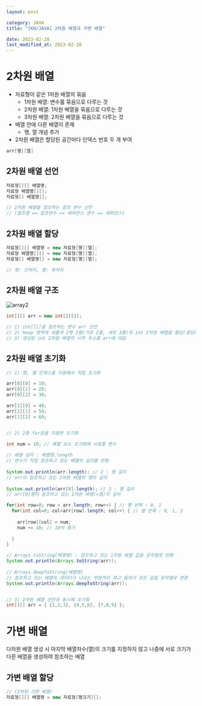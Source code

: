 ```yaml
---
layout: post

category: JAVA
title: "[KH/JAVA] 2차원 배열과 가변 배열"

date: 2023-02-28
last_modified_at: 2023-02-28
---
```


# 2차원 배열
- 자료형이 같은 1차원 배열의 묶음
  + 1차원 배열: 변수를 묶음으로 다루는 것
  + 2차원 배열: 1차원 배열을 묶음으로 다루는 것
  + 3차원 배열: 2차원 배열을 묶음으로 다루는 것
- 배열 안에 다른 배열이 존재
  + 행, 열 개념 추가
- 2차원 배열은 할당된 공간마다 인덱스 번호 두 개 부여

```java
arr[행][열]
```

## 2차원 배열 선언

```java
자료형[][] 배열명;
자료형 배열명[][];
자료형[] 배열명[];

// 2차원 배열을 참조하는 참조 변수 선언
// (참조형 == 참조변수 == 레퍼런스 변수 == 레퍼런스)
```

## 2차원 배열 할당

```java
자료형[][] 배열명 = new 자료형[행][열];
자료형 배열명[][] = new 자료형[행][열];
자료형[] 배열명[] = new 자료형[행][열];

// 행: 선처리, 열: 후처리
```

## 2차원 배열 구조

![array2](https://user-images.githubusercontent.com/121299334/221776102-7e10325c-7e97-42d8-90b9-404779ca909d.png)

```java
int[][] arr = new int[2][3];

// 1) int[][]을 참조하는 변수 arr 선언
// 2) heap 영역에 새롭게 2행 3열(가로 2줄, 세로 3줄)의 int 2차원 배열을 할당(생성)
// 3) 생성된 int 2차원 배열의 시작 주소를 arr에 대입
```

## 2차원 배열 초기화

```java
// 1) 행, 열 인덱스를 이용해서 직접 초기화

arr[0][0] = 10; 
arr[0][1] = 20; 
arr[0][2] = 30;

arr[1][0] = 40; 
arr[1][1] = 50; 
arr[1][2] = 60;


// 2) 2중 for문을 이용한 초기화

int num = 10; // 배열 요소 초기화에 사용할 변수
		
// 배열 길이 : 배열명.length
// 변수가 직접 참조하고 있는 배열의 길이를 반환
		
System.out.println(arr.length); // 2 : 행 길이
// arr이 참조하고 있는 2차원 배열의 행의 길이
		
System.out.println(arr[0].length); // 3 : 열 길이
// arr[0]행이 참조하고 있는 1차원 배열(=열)의 길이

for(int row=0; row < arr.length; row++) { // 행 반복 : 0, 1
  for(int col=0; col<arr[row].length; col++) { // 열 반복 : 0, 1, 2
				
	arr[row][col] = num;
	num += 10; // 10씩 증가
				
  }		
}

// Arrays.toString(배열명) : 참조하고 있는 1차원 배열 값을 문자열로 반환
System.out.println(Arrays.toString(arr));
		
// Arrays.deepToString(배열명)
// 참조하고 있는 배열의 데이터가 나오는 부분까지 파고 들어가 모든 값을 문자열로 반환
System.out.println(Arrays.deepToString(arr));


// 3) 2차원 배열 선언과 동시에 초기화
int[][] arr = { {1,2,3}, {4,5,6}, {7,8,9} };
```

# 가변 배열
다차원 배열 생성 시 마지막 배열차수(열)의 크기를 지정하지 않고 나중에 서로 크기가 다른 배열을 생성하여 참조하는 배열

## 가변 배열 할당

```java
// (2차원 가변 배열)
자료형[][] 배열명 = new 자료형[행크기][];
```



